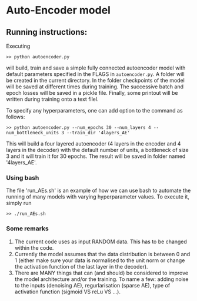 # Auto-Encoder model

## Running instructions:

Executing

`>> python autoencoder.py`

will build, train and save a simple fully connected autoencoder model 
with default parameters specified in the FLAGS in `autoencoder.py`. 
A folder will be created in the current directory. In the folder checkpoints
of the model will be saved at different times during training. The successive batch
and epoch losses will be saved in a pickle file. Finally, some printout will be written
during training onto a text filel. 

To specify any hyperparameters, one can add option to the command as follows:

`>> python autoencoder.py --num_epochs 30 --num_layers 4 --num_bottleneck_units 3 --train_dir '4layers_AE' `

This will build a four layered autoencoder (4 layers in the encoder and 4 layers in the decoder) with the 
default number of units, a bottleneck of size 3 and it will train it for 30 epochs. 
The result will be saved in folder named '4layers_AE'.


### Using bash

The file 'run_AEs.sh' is an example of how we can use bash to automate the running of many models with 
varying hyperparameter values. To execute it, simply run

`>> ./run_AEs.sh`


### Some remarks
1) The current code uses as input RANDOM data. This has to be changed within the code.
2) Currently the model assumes that the data distribution is between 0 and 1 (either make sure
your data is normalised to the unit norm or change the activation function of the last layer in the decoder).
3) There are MANY things that can (and should) be considered to improve the model architecture and/or the 
training. To name a few: adding noise to the inputs (denoising AE), regurlarisation (sparse AE),
type of activation function (sigmoid VS reLu VS ...).